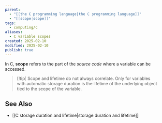 ```yaml
---
parent:
  - "[[the C programming language|the C programming language]]"
  - "[[scope|scope]]"
tags:
  - computing/c
aliases:
  - C variable scopes
created: 2025-02-10
modified: 2025-02-10
publish: true
---
```

In C, **scope** refers to the part of the _source code_ where a variable can be accessed.

> [!tip] Scope and lifetime do not always correlate. Only for variables with automatic storage duration is the lifetime of the underlying object tied to the scope of the variable.

## See Also
- [[C storage duration and lifetime|storage duration and lifetime]]

